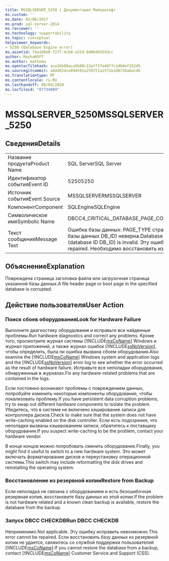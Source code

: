 ```yaml
---
title: MSSQLSERVER_5250 | Документация Майкрософт
ms.custom: ''
ms.date: 03/06/2017
ms.prod: sql-server-2014
ms.reviewer: ''
ms.technology: supportability
ms.topic: conceptual
helpviewer_keywords:
- 5250 (Database Engine error)
ms.assetid: f4a1d0e8-f27f-4cb8-a25d-040b40555dcc
author: MashaMSFT
ms.author: mathoma
ms.openlocfilehash: ace26b88aca5b00c23aff3fe48f7c1d04ef35245
ms.sourcegitcommit: ad4d92dce894592a259721a1571b1d8736abacdb
ms.translationtype: MT
ms.contentlocale: ru-RU
ms.lasthandoff: 08/04/2020
ms.locfileid: "87734089"
---
```

# <a name="mssqlserver_5250"></a><span data-ttu-id="f182e-102">MSSQLSERVER_5250</span><span class="sxs-lookup"><span data-stu-id="f182e-102">MSSQLSERVER_5250</span></span>
    
## <a name="details"></a><span data-ttu-id="f182e-103">Сведения</span><span class="sxs-lookup"><span data-stu-id="f182e-103">Details</span></span>  
  
|||  
|-|-|  
|<span data-ttu-id="f182e-104">Название продукта</span><span class="sxs-lookup"><span data-stu-id="f182e-104">Product Name</span></span>|<span data-ttu-id="f182e-105">SQL Server</span><span class="sxs-lookup"><span data-stu-id="f182e-105">SQL Server</span></span>|  
|<span data-ttu-id="f182e-106">Идентификатор события</span><span class="sxs-lookup"><span data-stu-id="f182e-106">Event ID</span></span>|<span data-ttu-id="f182e-107">5250</span><span class="sxs-lookup"><span data-stu-id="f182e-107">5250</span></span>|  
|<span data-ttu-id="f182e-108">Источник события</span><span class="sxs-lookup"><span data-stu-id="f182e-108">Event Source</span></span>|<span data-ttu-id="f182e-109">MSSQLSERVER</span><span class="sxs-lookup"><span data-stu-id="f182e-109">MSSQLSERVER</span></span>|  
|<span data-ttu-id="f182e-110">Компонент</span><span class="sxs-lookup"><span data-stu-id="f182e-110">Component</span></span>|<span data-ttu-id="f182e-111">SQLEngine</span><span class="sxs-lookup"><span data-stu-id="f182e-111">SQLEngine</span></span>|  
|<span data-ttu-id="f182e-112">Символическое имя</span><span class="sxs-lookup"><span data-stu-id="f182e-112">Symbolic Name</span></span>|<span data-ttu-id="f182e-113">DBCC4_CRITICAL_DATABASE_PAGE_CORRUPT</span><span class="sxs-lookup"><span data-stu-id="f182e-113">DBCC4_CRITICAL_DATABASE_PAGE_CORRUPT</span></span>|  
|<span data-ttu-id="f182e-114">Текст сообщения</span><span class="sxs-lookup"><span data-stu-id="f182e-114">Message Text</span></span>|<span data-ttu-id="f182e-115">Ошибка базы данных: PAGE_TYPE страница P_ID для базы данных "NAME" (идентификатор базы данных DB_ID) неверна.</span><span class="sxs-lookup"><span data-stu-id="f182e-115">Database error: PAGE_TYPE page P_ID for database 'NAME' (database ID DB_ID) is invalid.</span></span> <span data-ttu-id="f182e-116">Эту ошибку исправить невозможно.</span><span class="sxs-lookup"><span data-stu-id="f182e-116">This error cannot be repaired.</span></span> <span data-ttu-id="f182e-117">Необходимо восстановить из резервной копии.</span><span class="sxs-lookup"><span data-stu-id="f182e-117">You must restore from backup.</span></span>|  
  
## <a name="explanation"></a><span data-ttu-id="f182e-118">Объяснение</span><span class="sxs-lookup"><span data-stu-id="f182e-118">Explanation</span></span>  
 <span data-ttu-id="f182e-119">Повреждена страница заголовка файла или загрузочная страница указанной базы данных.</span><span class="sxs-lookup"><span data-stu-id="f182e-119">A file header page or boot page in the specified database is corrupted.</span></span>  
  
## <a name="user-action"></a><span data-ttu-id="f182e-120">Действие пользователя</span><span class="sxs-lookup"><span data-stu-id="f182e-120">User Action</span></span>  
  
### <a name="look-for-hardware-failure"></a><span data-ttu-id="f182e-121">Поиск сбоев оборудования</span><span class="sxs-lookup"><span data-stu-id="f182e-121">Look for Hardware Failure</span></span>  
 <span data-ttu-id="f182e-122">Выполните диагностику оборудования и исправьте все найденные проблемы.</span><span class="sxs-lookup"><span data-stu-id="f182e-122">Run hardware diagnostics and correct any problems.</span></span> <span data-ttu-id="f182e-123">Кроме того, просмотрите журнал системы [!INCLUDE[msCoName](../../includes/msconame-md.md)] Windows и журнал приложений, а также журнал ошибок [!INCLUDE[ssNoVersion](../../includes/ssnoversion-md.md)], чтобы определить, была ли ошибка вызвана сбоем оборудования.</span><span class="sxs-lookup"><span data-stu-id="f182e-123">Also examine the [!INCLUDE[msCoName](../../includes/msconame-md.md)] Windows system and application logs and the [!INCLUDE[ssNoVersion](../../includes/ssnoversion-md.md)] error log to see whether the error occurred as the result of hardware failure.</span></span> <span data-ttu-id="f182e-124">Исправьте все неполадки оборудования, обнаруженные в журналах.</span><span class="sxs-lookup"><span data-stu-id="f182e-124">Fix any hardware-related problems that are contained in the logs.</span></span>  
  
 <span data-ttu-id="f182e-125">Если постоянно возникают проблемы с повреждением данных, попробуйте изменить некоторые компоненты оборудования, чтобы локализовать проблему.</span><span class="sxs-lookup"><span data-stu-id="f182e-125">If you have persistent data corruption problems, try to swap out different hardware components to isolate the problem.</span></span> <span data-ttu-id="f182e-126">Убедитесь, что в системе не включено кэширование записи для контроллера дисков.</span><span class="sxs-lookup"><span data-stu-id="f182e-126">Check to make sure that the system does not have write-caching enabled on the disk controller.</span></span> <span data-ttu-id="f182e-127">Если есть подозрение, что неполадки вызваны кэшированием записи, обратитесь к поставщику оборудования.</span><span class="sxs-lookup"><span data-stu-id="f182e-127">If you suspect write-caching to be the problem, contact your hardware vendor.</span></span>  
  
 <span data-ttu-id="f182e-128">В конце концов можно попробовать сменить оборудование.</span><span class="sxs-lookup"><span data-stu-id="f182e-128">Finally, you might find it useful to switch to a new hardware system.</span></span> <span data-ttu-id="f182e-129">Это может включать форматирование дисков и переустановку операционной системы.</span><span class="sxs-lookup"><span data-stu-id="f182e-129">This switch may include reformatting the disk drives and reinstalling the operating system.</span></span>  
  
### <a name="restore-from-backup"></a><span data-ttu-id="f182e-130">Восстановление из резервной копии</span><span class="sxs-lookup"><span data-stu-id="f182e-130">Restore from Backup</span></span>  
 <span data-ttu-id="f182e-131">Если неполадка не связана с оборудованием и есть безошибочная резервная копия, восстановите базу данных из этой копии.</span><span class="sxs-lookup"><span data-stu-id="f182e-131">If the problem is not hardware related and a known clean backup is available, restore the database from the backup.</span></span>  
  
### <a name="run-dbcc-checkdb"></a><span data-ttu-id="f182e-132">Запуск DBCC CHECKDB</span><span class="sxs-lookup"><span data-stu-id="f182e-132">Run DBCC CHECKDB</span></span>  
 <span data-ttu-id="f182e-133">Неприменимо.</span><span class="sxs-lookup"><span data-stu-id="f182e-133">Not applicable.</span></span> <span data-ttu-id="f182e-134">Эту ошибку исправить невозможно.</span><span class="sxs-lookup"><span data-stu-id="f182e-134">This error cannot be repaired.</span></span> <span data-ttu-id="f182e-135">Если восстановить базу данных из резервной копии не удается, свяжитесь со службой поддержки пользователей [!INCLUDE[msCoName](../../includes/msconame-md.md)].</span><span class="sxs-lookup"><span data-stu-id="f182e-135">If you cannot restore the database from a backup, contact [!INCLUDE[msCoName](../../includes/msconame-md.md)] Customer Service and Support (CSS).</span></span>  
  
  
